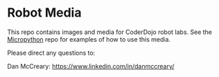 # Robot Media

This repo contains images and media for CoderDojo robot labs.  See the [Micropython](http://www.coderdojotc.org/micropython/) repo for examples of how to use this media.

Please direct any questions to:

Dan McCreary: https://www.linkedin.com/in/danmccreary/
